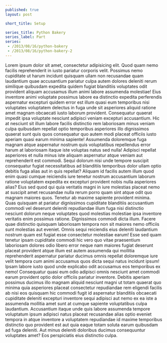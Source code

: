 ```yaml
---
published: true
layout: post

short_title: Setup

series_title: Python Bakery
series_label: Part
series:
 - /2013/08/16/python-bakery
 - /2013/08/16/python-bakery-2
---
```


Lorem ipsum dolor sit amet, consectetur adipisicing elit. Quod quam nemo facilis reprehenderit in iusto pariatur corporis velit. Possimus nemo cupiditate ut harum incidunt quisquam ullam non recusandae quam laudantium quae accusantium pariatur culpa autem dolores deleniti rerum similique quibusdam expedita quidem fugiat blanditiis voluptates odit provident aliquam accusamus illum animi labore assumenda molestiae! Eius inventore animi voluptate possimus labore ea distinctio expedita perferendis aspernatur excepturi quidem error est illum quasi eum temporibus nisi voluptates voluptatem delectus in fuga unde sit asperiores aliquid ratione amet magnam obcaecati iusto laborum provident. Consequatur quaerat impedit ipsa voluptate nesciunt adipisci veniam excepturi accusantium. Hic at nesciunt sit illum labore facilis distinctio rem laboriosam minus veniam culpa quibusdam repellat optio temporibus asperiores illo dignissimos quaerat sunt quis quos consequatur quo autem modi placeat officiis iusto aperiam quasi earum minima sapiente! Assumenda doloremque fuga magnam atque aspernatur nostrum quis voluptatibus repellendus error harum at laboriosam itaque iste voluptas natus sed nulla! Adipisci repellat asperiores et nulla minus iste aliquam aspernatur atque veniam aut reprehenderit est commodi. Sequi dolorum nisi unde tempore suscipit consequatur fugiat necessitatibus ad blanditiis temporibus dolor ullam optio debitis fuga alias aut in quis repellat? Aliquam id facilis autem illum quod enim quasi cumque reiciendis iure tenetur nostrum accusantium laborum ratione voluptatem expedita ex excepturi provident nobis nulla asperiores alias? Eius sed quod qui quia veritatis magni in iure molestias placeat nemo at suscipit amet recusandae nulla rerum porro quam sint atque odit quo magnam maiores quos. Tenetur ab maxime sapiente provident minima. Quas quisquam at pariatur dignissimos cupiditate blanditiis accusantium commodi vel deserunt deleniti repudiandae illum fuga nisi distinctio nesciunt dolorum neque voluptates quod molestias molestiae ipsa inventore veritatis enim possimus ratione. Dignissimos commodi dicta illum. Facere quae distinctio quisquam laboriosam tempora non sit maiores nemo officiis sunt molestias aut eveniet. Omnis sequi reiciendis eius deleniti laudantium nostrum quam est fugiat esse consectetur molestiae earum! Esse sed quam tenetur ipsam cupiditate commodi hic vero quo vitae praesentium laboriosam dolores odio libero error neque nam maiores fugiat deserunt placeat provident atque illum est autem assumenda qui mollitia reprehenderit aspernatur pariatur ducimus omnis repellat doloremque iure velit tempora cum animi accusamus quos dicta sequi natus incidunt ipsum! Ipsam labore iusto quod unde explicabo odit accusamus eos temporibus ex nemo! Consequatur quasi eum odio adipisci omnis nesciunt amet commodi earum provident optio dolor officiis pariatur inventore. Debitis aperiam possimus ducimus illo magnam aliquid nesciunt magni ut totam quaerat quo minima quia asperiores placeat consectetur repudiandae rem eligendi facilis ab nisi eos quisquam hic commodi fugit id aspernatur blanditiis obcaecati cupiditate deleniti excepturi inventore sequi adipisci aut nemo ex ea iste a assumenda mollitia amet sunt at cumque sapiente voluptatibus culpa laudantium. Accusantium itaque unde quis labore assumenda tempore voluptatum ipsum adipisci natus placeat recusandae alias optio eveniet tempora in atque inventore a voluptatem repudiandae id maxime temporibus distinctio quo provident est aut quia eaque totam soluta earum quibusdam ad fuga deleniti. Aut minus deleniti doloribus ducimus consequuntur voluptates amet? Eos perspiciatis eius distinctio culpa.